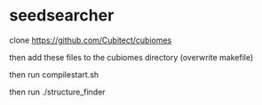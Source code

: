 # seedsearcher

clone https://github.com/Cubitect/cubiomes

then add these files to the cubiomes directory (overwrite makefile)

then run compilestart.sh

then run ./structure_finder
